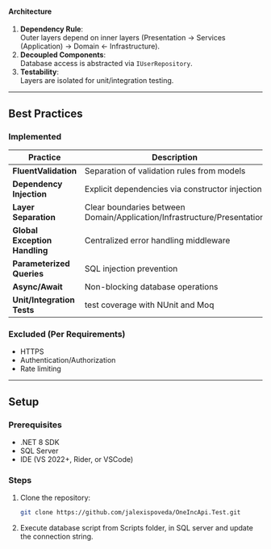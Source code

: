 ﻿
#### Architecture
1. **Dependency Rule**:  
   Outer layers depend on inner layers (Presentation → Services (Application) → Domain ← Infrastructure).
2. **Decoupled Components**:  
   Database access is abstracted via `IUserRepository`.
3. **Testability**:  
   Layers are isolated for unit/integration testing.

---

## Best Practices
### Implemented
| Practice                          | Description                                                                 |
|-----------------------------------|-----------------------------------------------------------------------------|
| **FluentValidation**              | Separation of validation rules from models                                 |
| **Dependency Injection**          | Explicit dependencies via constructor injection                           |
| **Layer Separation**              | Clear boundaries between Domain/Application/Infrastructure/Presentation    |
| **Global Exception Handling**     | Centralized error handling middleware                                      |
| **Parameterized Queries**         | SQL injection prevention                                                   |
| **Async/Await**                   | Non-blocking database operations                                           |
| **Unit/Integration Tests**        | test coverage with NUnit and Moq                                      |

### Excluded (Per Requirements)
- HTTPS
- Authentication/Authorization
- Rate limiting

---

## Setup
### Prerequisites
- .NET 8 SDK
- SQL Server
- IDE (VS 2022+, Rider, or VSCode)

### Steps
1. Clone the repository:
   ```bash
   git clone https://github.com/jalexispoveda/OneIncApi.Test.git
2. Execute database script from Scripts folder, in SQL server and update the connection string.
